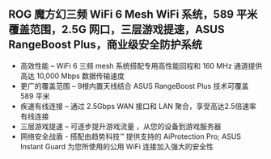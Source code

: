 ## ROG 魔方幻三频 WiFi 6 Mesh WiFi 系统，589 平米覆盖范围，2.5G 网口，三层游戏提速，ASUS RangeBoost Plus，商业级安全防护系统

- 高效性能 – WiFi 6 三频 mesh 系统搭配专用高性能回程和 160 MHz 通道提供高达 10,000 Mbps 数据传输速度
- 更广的覆盖范围 – 9根内置天线结合 ASUS RangeBoost Plus 技术可覆盖 589 平米
- 疾速有线连接 – 通过 2.5Gbps WAN 接口和 LAN 聚合，享受高达2.5倍速率有线连接
- 三层游戏提速 – 可逐步提升游戏流量 ，从您的设备到游戏服务器
- 网络安全战盾 - 搭配由趋势科技™ 提供支持的 AiProtection Pro; ASUS Instant Guard 为您所使用的公用 WiFi 连接加入强大的安全性